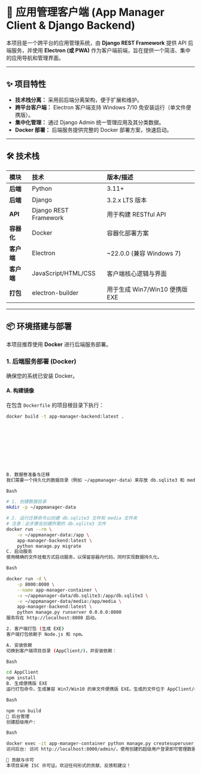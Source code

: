# 🚀 应用管理客户端 (App Manager Client & Django Backend)

本项目是一个跨平台的应用管理系统，由 **Django REST Framework** 提供 API 后端服务，并使用 **Electron (或 PWA)** 作为客户端前端，旨在提供一个简洁、集中的应用导航和管理界面。

---

## ✨ 项目特性

* **技术栈分离：** 采用前后端分离架构，便于扩展和维护。
* **跨平台客户端：** Electron 客户端支持 Windows 7/10 免安装运行（单文件便携版）。
* **集中化管理：** 通过 Django Admin 统一管理应用及其分类数据。
* **Docker 部署：** 后端服务提供完整的 Docker 部署方案，快速启动。

---

## 🛠️ 技术栈

| 模块 | 技术 | 版本/描述 |
| :--- | :--- | :--- |
| **后端** | Python | 3.11+ |
| **后端** | Django | 3.2.x LTS 版本 |
| **API** | Django REST Framework | 用于构建 RESTful API |
| **容器化** | Docker | 容器化部署方案 |
| **客户端** | Electron | ~22.0.0 (兼容 Windows 7) |
| **客户端** | JavaScript/HTML/CSS | 客户端核心逻辑与界面 |
| **打包** | electron-builder | 用于生成 Win7/Win10 便携版 EXE |

---

## 📦 环境搭建与部署

本项目推荐使用 **Docker** 进行后端服务部署。

### 1. 后端服务部署 (Docker)

确保您的系统已安装 Docker。

#### A. 构建镜像

在包含 `Dockerfile` 的项目根目录下执行：

```bash
docker build -t app-manager-backend:latest .










B. 数据卷准备与迁移
我们需要一个持久化的数据目录（例如 ~/appmanager-data）来存放 db.sqlite3 和 media 文件。

Bash

# 1. 创建数据目录
mkdir -p ~/appmanager-data

# 2. 运行迁移命令以创建 db.sqlite3 文件和 media 文件夹
# 注意：此步骤会创建所需的 db.sqlite3 文件
docker run --rm \
    -v ~/appmanager-data:/app \
    app-manager-backend:latest \
    python manage.py migrate
C. 启动服务
使用精确的文件挂载方式启动服务，以保留容器内代码，同时实现数据持久化。

Bash

docker run -d \
    -p 8000:8000 \
    --name app-manager-container \
    -v ~/appmanager-data/db.sqlite3:/app/db.sqlite3 \
    -v ~/appmanager-data/media:/app/media \
    app-manager-backend:latest \
    python manage.py runserver 0.0.0.0:8000
服务将在 http://localhost:8000 启动。

2. 客户端打包 (生成 EXE)
客户端打包依赖于 Node.js 和 npm。

A. 安装依赖
切换到客户端项目目录 (AppClient/)，并安装依赖：

Bash

cd AppClient
npm install
B. 生成便携版 EXE
运行打包命令，生成兼容 Win7/Win10 的单文件便携版 EXE。生成的文件位于 AppClient/dist/ 目录下。

Bash

npm run build
🔑 后台管理
创建超级用户:

Bash

docker exec -it app-manager-container python manage.py createsuperuser
访问后台: 访问 http://localhost:8000/admin/，使用创建的超级用户登录即可管理数据。

🤝 贡献与许可
本项目采用 ISC 许可证。欢迎任何形式的贡献、反馈和建议！
